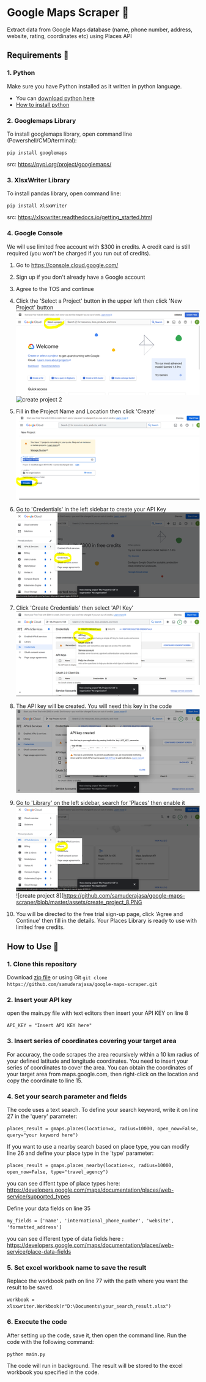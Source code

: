 # Google Maps Scraper :round_pushpin:
Extract data from Google Maps database (name, phone number, address, website, rating, coordinates etc) using Places API

## Requirements :memo:
### 1. Python
Make sure you have Python installed as it written in python language.
- You can [download python here](https://www.python.org/downloads/)
- [How to install python](https://www.digitalocean.com/community/tutorials/install-python-windows-10)

### 2. Googlemaps Library
To install googlemaps library, open command line (Powershell/CMD/terminal):

`pip install googlemaps`

src: https://pypi.org/project/googlemaps/

### 3. XlsxWriter Library
To install pandas library, open command line:

`pip install XlsxWriter`

src: https://xlsxwriter.readthedocs.io/getting_started.html

### 4. Google Console
We will use limited free account with $300 in credits. A credit card is still required (you won't be charged if you run out of credits).
1. Go to https://console.cloud.google.com/
2. Sign up if you don't already have a Google account
3. Agree to the TOS and continue
4. Click the 'Select a Project' button in the upper left then click 'New Project' button
![create project 1](https://github.com/samuderajasa/google-maps-scraper/blob/master/assets/create_project_1.PNG)
![create project 2](https://github.com/samuderajasa/google-maps-scraper/blob/master/assets/create_project_2.PNG.png)

5. Fill in the Project Name and Location then click 'Create'
![create project 3](https://github.com/samuderajasa/google-maps-scraper/blob/master/assets/create_project_3.PNG)

6. Go to 'Credentials' in the left sidebar to create your API Key
![create project 4](https://github.com/samuderajasa/google-maps-scraper/blob/master/assets/create_project_4.PNG)

7. Click 'Create Credentials' then select 'API Key'
![create project 5](https://github.com/samuderajasa/google-maps-scraper/blob/master/assets/create_project_5.PNG)

8. The API key will be created. You will need this key in the code
![create project 6](https://github.com/samuderajasa/google-maps-scraper/blob/master/assets/create_project_6.PNG)

9. Go to 'Library' on the left sidebar, search for 'Places' then enable it
![create project 7](https://github.com/samuderajasa/google-maps-scraper/blob/master/assets/create_project_7.PNG)
![create project 8](https://github.com/samuderajasa/google-maps-scraper/blob/master/assets/create_project_8.PNG

10. You will be directed to the free trial sign-up page, click 'Agree and Continue' then fill in the details. Your Places Library is ready to use with limited free credits.


## How to Use :book:
### 1. Clone this repository
Download [zip file](https://github.com/samuderajasa/google-maps-scraper/archive/refs/heads/master.zip) or using Git `git clone https://github.com/samuderajasa/google-maps-scraper.git`

### 2. Insert your API key
open the main.py file with text editors then insert your API KEY on line 8

`API_KEY = "Insert API KEY here"`

### 3. Insert series of coordinates covering your target area
For accuracy, the code scrapes the area recursively within a 10 km radius of your defined latitude and longitude coordinates. You need to insert your series of coordinates to cover the area. You can obtain the coordinates of your target area from maps.google.com, then right-click on the location and copy the coordinate to line 15.

### 4. Set your search parameter and fields
The code uses a text search. To define your search keyword, write it on line 27 in the 'query' parameter:

`places_result = gmaps.places(location=x, radius=10000, open_now=False, query="your keyword here")`

If you want to use a nearby search based on place type, you can modify line 26 and define your place type in the 'type' parameter:

`places_result = gmaps.places_nearby(location=x, radius=10000, open_now=False, type="travel_agency")`

you can see diffent type of place types here: https://developers.google.com/maps/documentation/places/web-service/supported_types

Define your data fields on line 35

`my_fields = ['name', 'international_phone_number', 'website', 'formatted_address']`

you can see different type of data fields here : https://developers.google.com/maps/documentation/places/web-service/place-data-fields

### 5. Set excel workbook name to save the result
Replace the workbook path on line 77 with the path where you want the result to be saved.

`workbook = xlsxwriter.Workbook(r"D:\Documents\your_search_result.xlsx")`

### 6. Execute the code
After setting up the code, save it, then open the command line.
Run the code with the following command:

`python main.py`

The code will run in background. The result will be stored to the excel workbook you specified in the code.
